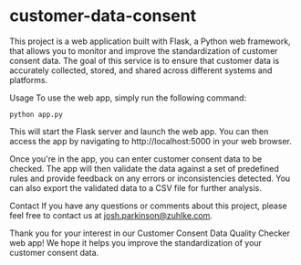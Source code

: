 # customer-data-consent
This project is a web application built with Flask, a Python web framework, that allows you to monitor and improve the standardization of customer consent data. The goal of this service is to ensure that customer data is accurately collected, stored, and shared across different systems and platforms.

Usage
To use the web app, simply run the following command:

```
python app.py
```

This will start the Flask server and launch the web app. You can then access the app by navigating to http://localhost:5000 in your web browser.

Once you're in the app, you can enter customer consent data to be checked. The app will then validate the data against a set of predefined rules and provide feedback on any errors or inconsistencies detected. You can also export the validated data to a CSV file for further analysis.



Contact
If you have any questions or comments about this project, please feel free to contact us at josh.parkinson@zuhlke.com.

Thank you for your interest in our Customer Consent Data Quality Checker web app! We hope it helps you improve the standardization of your customer consent data.
